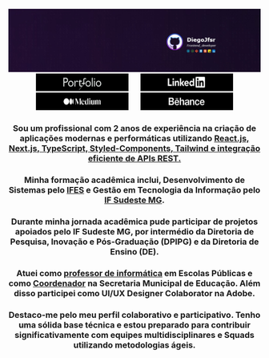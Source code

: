 <div align="center">
 
  ![](https://github.com/Diegojfsr/Diegojfsr/blob/main/Header/Capa.jpg)
  <a href="https://diegojfsr.myportfolio.com/" style="margin: 10px; text-decoration: none;"><img src="https://github.com/Diegojfsr/Diegojfsr/blob/main/Header/img/Portifolio.jpg" height="35px" width="185px" /></a>
  <a href="https://www.linkedin.com/in/diegojfsr/" style="margin: 10px; text-decoration: none;"><img src="https://github.com/Diegojfsr/Diegojfsr/blob/main/Header/img/Linkedin.jpg" height="35px" width="185px" /></a>
  <a href="https://medium.com/@diegojfsr" style="margin: 10px; text-decoration: none;"><img src="https://github.com/Diegojfsr/Diegojfsr/blob/main/Header/img/Medium.jpg" height="35px" width="185px" /></a>
  <a href="https://www.behance.net/diegojfsr" style="margin: 10px; text-decoration: none;"><img src="https://github.com/Diegojfsr/Diegojfsr/blob/main/Header/img/Behance.jpg" height="35px" width="185px" /></a>

 ### Sou um profissional com 2 anos de experiência na criação de aplicações modernas e performáticas utilizando [React.js, Next.js, TypeScript, Styled-Components, Tailwind e integração eficiente de APIs REST. ]()
 ### Minha formação acadêmica inclui, Desenvolvimento de Sistemas pelo [IFES](https://alegre.ifes.edu.br/) e Gestão em Tecnologia da Informação pelo [IF Sudeste MG](https://www.ifsudestemg.edu.br/muriae).
 ### Durante minha jornada acadêmica pude participar de projetos apoiados pelo IF Sudeste MG, por intermédio da Diretoria de Pesquisa, Inovação e Pós-Graduação (DPIPG) e da Diretoria de Ensino (DE).
 ### Atuei como [professor de informática]() em Escolas Públicas e como [Coordenador]() na Secretaria Municipal de Educação. Além disso participei como UI/UX Designer Colaborator na Adobe. 
 ### Destaco-me pelo meu perfil colaborativo e participativo. Tenho uma sólida base técnica e estou preparado para contribuir significativamente com equipes multidisciplinares e Squads utilizando metodologias ágeis.

</div>

